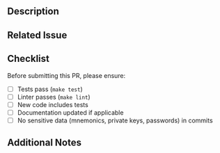 ## Description

<!-- Provide a clear and concise description of the changes -->

## Related Issue

<!-- Link to related issue(s), e.g., Fixes #123, Closes #456 -->

## Checklist

Before submitting this PR, please ensure:

- [ ] Tests pass (`make test`)
- [ ] Linter passes (`make lint`)
- [ ] New code includes tests
- [ ] Documentation updated if applicable
- [ ] No sensitive data (mnemonics, private keys, passwords) in commits

## Additional Notes

<!-- Any additional information, context, or screenshots -->
